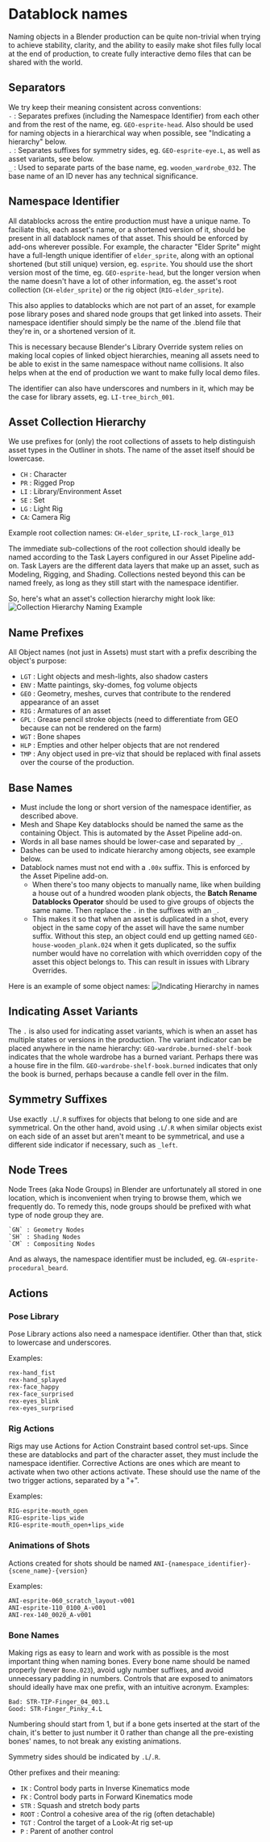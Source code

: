 # Datablock names

Naming objects in a Blender production can be quite non-trivial when trying to achieve stability, clarity, and the ability to easily make shot files fully local at the end of production, to create fully interactive demo files that can be shared with the world.

## Separators
We try keep their meaning consistent across conventions:  
`-` : Separates prefixes (including the Namespace Identifier) from each other and from the rest of the name, eg. `GEO-esprite-head`. Also should be used for naming objects in a hierarchical way when possible, see "Indicating a hierarchy" below.  
`.` : Separates suffixes for symmetry sides, eg. `GEO-esprite-eye.L`, as well as asset variants, see below.  
`_` : Used to separate parts of the base name, eg. `wooden_wardrobe_032`. The base name of an ID never has any technical significance.

## Namespace Identifier

All datablocks across the entire production must have a unique name. To faciliate this, each asset's name, or a shortened version of it, should be present in all datablock names of that asset. This should be enforced by add-ons wherever possible. For example, the character "Elder Sprite" might have a full-length unique identifier of `elder_sprite`, along with an optional shortened (but still unique) version, eg. `esprite`. You should use the short version most of the time, eg. `GEO-esprite-head`, but the longer version when the name doesn't have a lot of other information, eg. the asset's root collection (`CH-elder_sprite`) or the rig object (`RIG-elder_sprite`).

This also applies to datablocks which are not part of an asset, for example pose library poses and shared node groups that get linked into assets. Their namespace identifier should simply be the name of the .blend file that they're in, or a shortened version of it.

This is necessary because Blender's Library Override system relies on making local copies of linked object hierarchies, meaning all assets need to be able to exist in the same namespace without name collisions. It also helps when at the end of production we want to make fully local demo files.

The identifier can also have underscores and numbers in it, which may be the case for library assets, eg. `LI-tree_birch_001`.

## Asset Collection Hierarchy

We use prefixes for (only) the root collections of assets to help distinguish asset types in the Outliner in shots. The name of the asset itself should be lowercase.

- `CH` : Character
- `PR` : Rigged Prop
- `LI` : Library/Environment Asset
- `SE` : Set
- `LG` : Light Rig
- `CA`: Camera Rig

Example root collection names: `CH-elder_sprite`, `LI-rock_large_013`

The immediate sub-collections of the root collection should ideally be named according to the Task Layers configured in our Asset Pipeline add-on. Task Layers are the different data layers that make up an asset, such as Modeling, Rigging, and Shading. Collections nested beyond this can be named freely, as long as they still start with the namespace identifier.

So, here's what an asset's collection hierarchy might look like:
![Collection Hierarchy Naming Example](/media/naming-conventions/collection_hierarchy_naming_example.png)


## Name Prefixes
All Object names (not just in Assets) must start with a prefix describing the object's purpose:

- `LGT` : Light objects and mesh-lights, also shadow casters
- `ENV` : Matte paintings, sky-domes, fog volume objects
- `GEO` : Geometry, meshes, curves that contribute to the rendered appearance of an asset
- `RIG` : Armatures of an asset
- `GPL` : Grease pencil stroke objects (need to differentiate from GEO because can not be rendered on the farm)
- `WGT` : Bone shapes
- `HLP` : Empties and other helper objects that are not rendered
- `TMP` : Any object used in pre-viz that should be replaced with final assets over the course of the production.

## Base Names
- Must include the long or short version of the namespace identifier, as described above.
- Mesh and Shape Key datablocks should be named the same as the containing Object. This is automated by the Asset Pipeline add-on.
- Words in all base names should be lower-case and separated by `_`.
- Dashes can be used to indicate hierarchy among objects, see example below.
- Datablock names must not end with a `.00x` suffix. This is enforced by the Asset Pipeline add-on.
    - When there's too many objects to manually name, like when building a house out of a hundred wooden plank objects, the **Batch Rename Datablocks Operator** should be used to give groups of objects the same name. Then replace the `.` in the suffixes with an `_`.
    - This makes it so that when an asset is duplicated in a shot, every object in the same copy of the asset will have the same number suffix. Without this step, an object could end up getting named `GEO-house-wooden_plank.024` when it gets duplicated, so the suffix number would have no correlation with which overridden copy of the asset this object belongs to. This can result in issues with Library Overrides.


Here is an example of some object names:
![Indicating Hierarchy in names](/media/naming-conventions/hierarchy_name_example.png)


## Indicating Asset Variants
The `.` is also used for indicating asset variants, which is when an asset has multiple states or versions in the production.
The variant indicator can be placed anywhere in the name hierarchy:
`GEO-wardrobe.burned-shelf-book` indicates that the whole wardrobe has a burned variant. Perhaps there was a house fire in the film.
`GEO-wardrobe-shelf-book.burned` indicates that only the book is burned, perhaps because a candle fell over in the film.


## Symmetry Suffixes
Use exactly `.L`/`.R` suffixes for objects that belong to one side and are symmetrical.
On the other hand, avoid using `.L`/`.R` when similar objects exist on each side of an asset but aren't meant to be symmetrical, and use a different side indicator if necessary, such as `_left`.


## Node Trees
Node Trees (aka Node Groups) in Blender are unfortunately all stored in one location, which is inconvenient when trying to browse them, which we frequently do. To remedy this, node groups should be prefixed with what type of node group they are.
```
`GN` : Geometry Nodes
`SH` : Shading Nodes
`CM` : Compositing Nodes
```

And as always, the namespace identifier must be included, eg. `GN-esprite-procedural_beard`.

## Actions

### Pose Library

Pose Library actions also need a namespace identifier. Other than that, stick to lowercase and underscores.

Examples:
```
rex-hand_fist
rex-hand_splayed
rex-face_happy
rex-face_surprised
rex-eyes_blink
rex-eyes_surprised
```

### Rig Actions
Rigs may use Actions for Action Constraint based control set-ups. Since these are datablocks and part of the character asset, they must include the namespace identifier.
Corrective Actions are ones which are meant to activate when two other actions activate. These should use the name of the two trigger actions, separated by a "+".

Examples: 
```
RIG-esprite-mouth_open
RIG-esprite-lips_wide
RIG-esprite-mouth_open+lips_wide
```

### Animations of Shots
Actions created for shots should be named `ANI-{namespace_identifier}-{scene_name}-{version}`

Examples:
```
ANI-esprite-060_scratch_layout-v001
ANI-esprite-110_0100_A-v001
ANI-rex-140_0020_A-v001
```

### Bone Names
Making rigs as easy to learn and work with as possible is the most important thing when naming bones.
Every bone name should be named properly (never `Bone.023`), avoid ugly number suffixes, and avoid unnecessary padding in numbers.
Controls that are exposed to animators should ideally have max one prefix, with an intuitive acronym.
Examples:
```
Bad: STR-TIP-Finger_04_003.L
Good: STR-Finger_Pinky_4.L
```

Numbering should start from 1, but if a bone gets inserted at the start of the chain, it's better to just number it 0 rather than change all the pre-existing bones' names, to not break any existing animations.

Symmetry sides should be indicated by `.L`/`.R`.

Other prefixes and their meaning:
- `IK` : Control body parts in Inverse Kinematics mode
- `FK` : Control body parts in Forward Kinematics mode
- `STR` : Squash and stretch body parts
- `ROOT` : Control a cohesive area of the rig (often detachable)
- `TGT` : Control the target of a Look-At rig set-up
- `P` : Parent of another control